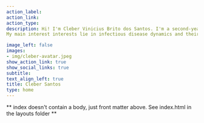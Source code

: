 ```yaml
---
action_label:
action_link:
action_type:
description: Hi! I'm Cleber Vinicius Brito dos Santos. I'm a second-year doctorate student in Epidemiology at the [Instituto de Medicina Social](https://https://www.ims.uerj.br) at the [State University of Rio de Janeiro (UERJ)](https://www.uerj.br), under the joint supervision of [Cláudio José Struchiner](https://scholar.google.com/citations?user=kVh9mCwAAAAJ&hl=pt-BR&oi=ao) and [Guilherme Loureiro Werneck](https://scholar.google.com/citations?user=UK-Di5gAAAAJ&hl=pt-BR&oi=ao). 
My main interest interests lie in infectious disease dynamics and their determinants, specially zoonosis, vector-borne and air-borne diseases. 

image_left: false
images:
- img/cleber-avatar.jpeg
show_action_link: true
show_social_links: true
subtitle:
text_align_left: true
title: Cleber Santos
type: home
---
```


** index doesn't contain a body, just front matter above.
See index.html in the layouts folder **
